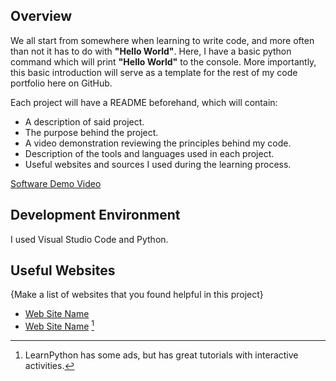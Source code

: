 ## Overview

We all start from somewhere when learning to write code, and more often than not it has to do with **"Hello World"**. Here, I have a basic python command which will print **"Hello World"** to the console. More importantly, this basic introduction will serve as a template for the rest of my code portfolio here on GitHub.

Each project will have a README beforehand, which will contain:
- A description of said project.
- The purpose behind the project.
- A video demonstration reviewing the principles behind my code.
- Description of the tools and languages used in each project.
- Useful websites and sources I used during the learning process.

[Software Demo Video](https://www.youtube.com/watch?v=YIgKx9c0G-Q)

## Development Environment

I used Visual Studio Code and Python.

## Useful Websites

{Make a list of websites that you found helpful in this project}
* [Web Site Name](https://www.markdownguide.org/cheat-sheet/)
* [Web Site Name](https://www.learnpython.org/en/Hello,_World!) [^1]
[^1]: LearnPython has some ads, but has great tutorials with interactive activities.